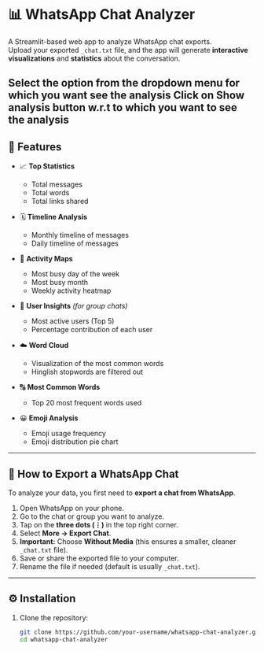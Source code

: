 # 📊 WhatsApp Chat Analyzer  

A Streamlit-based web app to analyze WhatsApp chat exports.  
Upload your exported `_chat.txt` file, and the app will generate **interactive visualizations** and **statistics** about the conversation.

Select the option from the dropdown menu for which you want see the analysis 
Click on Show analysis button w.r.t to which you want to see the analysis 
---

## 🚀 Features  

- 📈 **Top Statistics**  
  - Total messages  
  - Total words  
  - Total links shared  

- 🗓 **Timeline Analysis**  
  - Monthly timeline of messages  
  - Daily timeline of messages  

- 📅 **Activity Maps**  
  - Most busy day of the week  
  - Most busy month  
  - Weekly activity heatmap  

- 👥 **User Insights** *(for group chats)*  
  - Most active users (Top 5)  
  - Percentage contribution of each user  

- ☁️ **Word Cloud**  
  - Visualization of the most common words  
  - Hinglish stopwords are filtered out  

- 🔠 **Most Common Words**  
  - Top 20 most frequent words used  

- 😀 **Emoji Analysis**  
  - Emoji usage frequency  
  - Emoji distribution pie chart  

---

## 📂 How to Export a WhatsApp Chat  

To analyze your data, you first need to **export a chat from WhatsApp**.  

1. Open WhatsApp on your phone.  
2. Go to the chat or group you want to analyze.  
3. Tap on the **three dots (⋮)** in the top right corner.  
4. Select **More → Export Chat**.  
5. **Important:** Choose **Without Media** (this ensures a smaller, cleaner `_chat.txt` file).  
6. Save or share the exported file to your computer.  
7. Rename the file if needed (default is usually `_chat.txt`).  

---

## ⚙️ Installation  

1. Clone the repository:
   ```bash
   git clone https://github.com/your-username/whatsapp-chat-analyzer.git
   cd whatsapp-chat-analyzer
